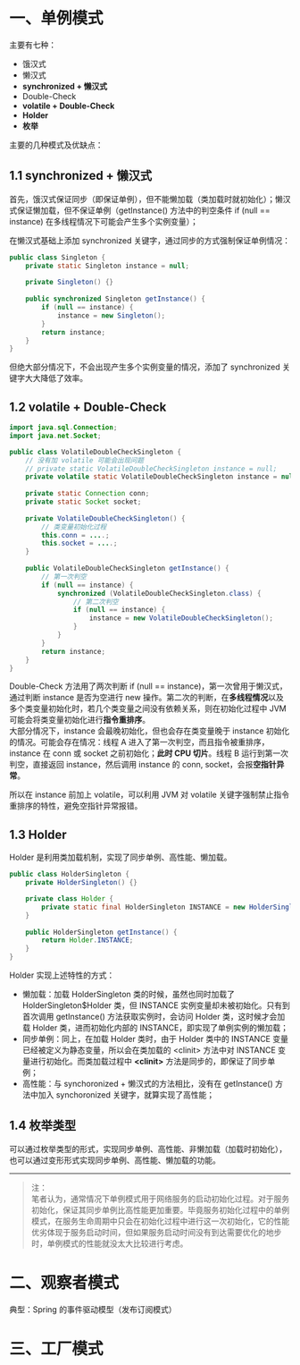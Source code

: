 # 一、单例模式

主要有七种：

- 饿汉式
- 懒汉式
- **synchronized + 懒汉式**
- Double-Check
- **volatile + Double-Check**
- **Holder**
- **枚举**

主要的几种模式及优缺点：

## 1.1 synchronized + 懒汉式

首先，饿汉式保证同步（即保证单例），但不能懒加载（类加载时就初始化）；懒汉式保证懒加载，但不保证单例（getInstance() 方法中的判空条件 if (null == instance) 在多线程情况下可能会产生多个实例变量）；

在懒汉式基础上添加 synchronized 关键字，通过同步的方式强制保证单例情况：

```java
public class Singleton {
	private static Singleton instance = null;
	
	private Singleton() {}
	
	public synchronized Singleton getInstance() {
		if (null == instance) {
			instance = new Singleton();
		}
		return instance;
	}
}
```

但绝大部分情况下，不会出现产生多个实例变量的情况，添加了 synchronized 关键字大大降低了效率。

## 1.2 volatile + Double-Check

```java
import java.sql.Connection;
import java.net.Socket;

public class VolatileDoubleCheckSingleton {
	// 没有加 volatile 可能会出现问题
	// private static VolatileDoubleCheckSingleton instance = null;
	private volatile static VolatileDoubleCheckSingleton instance = null;
	
	private static Connection conn;
	private static Socket socket;
	
	private VolatileDoubleCheckSingleton() {
		// 类变量初始化过程
		this.conn = ....;
		this.socket = ....;
	}
	
	public VolatileDoubleCheckSingleton getInstance() {
		// 第一次判空
		if (null == instance) {
			synchronized (VolatileDoubleCheckSingleton.class) {
				// 第二次判空
				if (null == instance) {
					instance = new VolatileDoubleCheckSingleton();
				}
			}
		}
		return instance;
	}
}
```

Double-Check 方法用了两次判断 if (null == instance)，第一次曾用于懒汉式，通过判断 instance 是否为空进行 new 操作。第二次的判断，在**多线程情况**以及多个类变量初始化时，若几个类变量之间没有依赖关系，则在初始化过程中 JVM 可能会将类变量初始化进行**指令重排序**。  
大部分情况下，instance 会最晚初始化，但也会存在类变量晚于 instance 初始化的情况。可能会存在情况：线程 A 进入了第一次判空，而且指令被重排序，instance 在 conn 或 socket  之前初始化；**此时 CPU 切片**。线程 B 运行到第一次判空，直接返回 instance，然后调用 instance 的 conn, socket，会报**空指针异常**。

所以在 instance 前加上 volatile，可以利用 JVM 对 volatile 关键字强制禁止指令重排序的特性，避免空指针异常报错。

## 1.3 Holder 

Holder 是利用类加载机制，实现了同步单例、高性能、懒加载。

```java
public class HolderSingleton {
	private HolderSingleton() {}

	private class Holder {
		private static final HolderSingleton INSTANCE = new HolderSingleton();
	}
	
	public HolderSingleton getInstance() {
		return Holder.INSTANCE;
	}
}
```

Holder 实现上述特性的方式：

- 懒加载：加载 HolderSingleton 类的时候，虽然也同时加载了 HolderSingleton$Holder 类，但 INSTANCE 实例变量却未被初始化。只有到首次调用 getInstance() 方法获取实例时，会访问 Holder 类，这时候才会加载 Holder 类，进而初始化内部的 INSTANCE，即实现了单例实例的懒加载；
- 同步单例：同上，在加载 Holder 类时，由于 Holder 类中的 INSTANCE 变量已经被定义为静态变量，所以会在类加载的 \<clinit> 方法中对 INSTANCE 变量进行初始化。而类加载过程中 **\<clinit>** 方法是同步的，即保证了同步单例；
- 高性能：与 synchoronized + 懒汉式的方法相比，没有在 getInstance() 方法中加入 synchoronized 关键字，就算实现了高性能；

## 1.4 枚举类型

可以通过枚举类型的形式，实现同步单例、高性能、非懒加载（加载时初始化），也可以通过变形形式实现同步单例、高性能、懒加载的功能。

-----------------------

> 注：  
> 笔者认为，通常情况下单例模式用于网络服务的启动初始化过程。对于服务初始化，保证其同步单例比高性能更加重要。毕竟服务初始化过程中的单例模式，在服务生命周期中只会在初始化过程中进行这一次初始化，它的性能优劣体现于服务启动时间，但如果服务启动时间没有到达需要优化的地步时，单例模式的性能就没太大比较进行考虑。

# 二、观察者模式

典型：Spring 的事件驱动模型（发布订阅模式）

# 三、工厂模式
